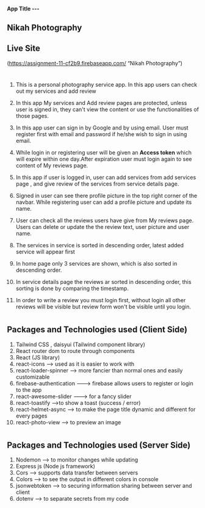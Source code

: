 #### App Title ---

## Nikah Photography

## Live Site

(https://assignment-11-cf2b9.firebaseapp.com/ “Nikah Photography”)

#

1. This is a personal photography service app. In this app users can check out my services and add review
2. In this app My services and Add review pages are protected, unless user is signed in, they can't view the content or use the functionalities of those pages.
3. In this app user can sign in by Google and by using email. User must register first with email and password if he/she wish to sign in using email.
4. While login in or registering user will be given an **Access token** which will expire within one day.After expiration user must login again to see content of My reviews page.
5. In this app if user is logged in, user can add services from add services page , and give review of the services from service details page.

6. Signed in user can see there profile picture in the top right corner of the navbar. While registering user can add a profile picture and update its name.
7. User can check all the reviews users have give from My reviews page. Users can delete or update the the review text, user picture and user name.
8. The services in service is sorted in descending order, latest added service will appear first
9. In home page only 3 services are shown, which is also sorted in descending order.
10. In service details page the reviews ar sorted in descending order, this sorting is done by comparing the timestamp.
11. In order to write a review you must login first, without login all other reviews will be visible but review form won't be visible until you login.

#

## Packages and Technologies used (Client Side)

1. Tailwind CSS , daisyui (Tailwind component library)
2. React router dom to route through components
3. React (JS library)
4. react-icons --> used as it is easier to work with
5. react-loader-spinner --> more fancier than normal ones and easily customizable
6. firebase-authentication ---> firebase allows users to register or login to the app
7. react-awesome-slider ---> for a fancy slider
8. react-toastify -->to show a toast (success / error)
9. react-helmet-async --> to make the page title dynamic and different for every pages
10. react-photo-view --> to preview an image

#

## Packages and Technologies used (Server Side)

1. Nodemon --> to monitor changes while updating
2. Express js (Node js framework)
3. Cors --> supports data transfer between servers
4. Colors --> to see the output in different colors in console
5. jsonwebtoken --> to securing information sharing between server and client
6. dotenv --> to separate secrets from my code
